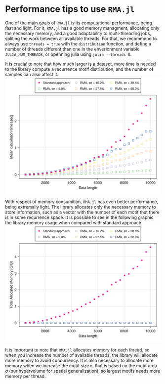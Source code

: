 # Performance tips to use `RMA.jl`
One of the main goals of `RMA.jl` is its computational performance, being fast and light. For it, `RMA.jl` has a good memory managment, allocating only the necessary memory, and a good adaptability to multi-threading jobs, spliting the work between all available threads. For that, we recommend to always use `threads = true` with the `distribution` function, and define a number of threads different than one in the enverionment variable `JULIA_NUM_THREADS`, or openning julia using `julia --threads 8`.

It is crucial to note that how much larger is a dataset, more time is needed to the library compute a recurrence motif distribution, and the number of samples can also affect it.
![CPU Performance](assets/figure_5.png)

With respect of memory consumition, `RMA.jl` has even better performance, being extremally light. The library allocates only the necessary memory to store information, such as a vector with the number of each motif that there is in some recurrence space. It is possible to see in the following graphic the library memory usage when compared with standard approach. 
![RAM Performance](assets/figure_6.png)

It is important to note that `RMA.jl` allocates memory for each thread, so when you increase the number of available threads, the library will allocate more memory to avoid concurrency. It is also necessary to allocate more memory when we increase the motif size `n`, that is based on the motif area $\sigma$ (our hypervolume for spatial generalization), so largest motifs needs more memory per thread.